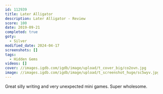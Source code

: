 ```yaml
---
id: 112939
title: Later Alligator
description: Later Alligator - Review
score: 100
date: 2019-09-21
completed: true
goty:
  - Silver
modified_date: 2024-04-17
screenshots: []
tags:
  - Hidden Gems
videos: []
cover: //images.igdb.com/igdb/image/upload/t_cover_big/co2ovn.jpg
image: //images.igdb.com/igdb/image/upload/t_screenshot_huge/sc5wyv.jpg
---
```

Great silly writing and very unexpected mini games. Super wholesome.